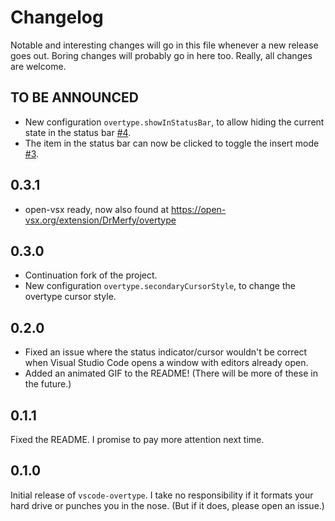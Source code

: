 # Changelog

Notable and interesting changes will go in this file whenever a new release goes out. Boring changes will probably go in here too. Really, all changes are welcome.

## TO BE ANNOUNCED

- New configuration `overtype.showInStatusBar`, to allow hiding the current state in the status bar [#4](https://github.com/DrMerfy/vscode-overtype/issues/4).
- The item in the status bar can now be clicked to toggle the insert mode [#3](https://github.com/DrMerfy/vscode-overtype/issues/3).

## 0.3.1

- open-vsx ready, now also found at https://open-vsx.org/extension/DrMerfy/overtype

## 0.3.0

- Continuation fork of the project.
- New configuration `overtype.secondaryCursorStyle`, to change the overtype cursor style.

## 0.2.0

- Fixed an issue where the status indicator/cursor wouldn't be correct when Visual Studio Code opens a window with editors already open.
- Added an animated GIF to the README! (There will be more of these in the future.)

## 0.1.1

Fixed the README. I promise to pay more attention next time.

## 0.1.0

Initial release of `vscode-overtype`. I take no responsibility if it formats your hard drive or punches you in the nose. (But if it does, please open an issue.)
